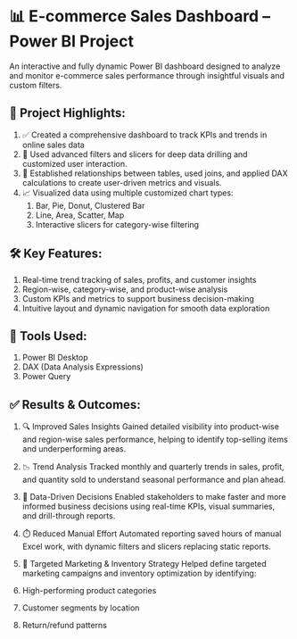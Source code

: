 # 📊 E-commerce Sales Dashboard – Power BI Project
An interactive and fully dynamic Power BI dashboard designed to analyze and monitor e-commerce sales performance through insightful visuals and custom filters.

## 🚀 Project Highlights:

1. ✅ Created a comprehensive dashboard to track KPIs and trends in online sales data
2. 🎯 Used advanced filters and slicers for deep data drilling and customized user interaction.
3. 🔗 Established relationships between tables, used joins, and applied DAX calculations to create user-driven metrics and visuals.
4. 📈 Visualized data using multiple customized chart types:
   1. Bar, Pie, Donut, Clustered Bar
   2. Line, Area, Scatter, Map
   3. Interactive slicers for category-wise filtering

## 🛠️ Key Features:

1. Real-time trend tracking of sales, profits, and customer insights
2. Region-wise, category-wise, and product-wise analysis
3. Custom KPIs and metrics to support business decision-making
4. Intuitive layout and dynamic navigation for smooth data exploration

## 📌 Tools Used:

1. Power BI Desktop
2. DAX (Data Analysis Expressions)
3. Power Query

## ✅ Results & Outcomes:

1. 🔍 Improved Sales Insights
Gained detailed visibility into product-wise and region-wise sales performance, helping to identify top-selling items and underperforming areas.

2. 📉 Trend Analysis
Tracked monthly and quarterly trends in sales, profit, and quantity sold to understand seasonal performance and plan ahead.

3. 🧠 Data-Driven Decisions
Enabled stakeholders to make faster and more informed business decisions using real-time KPIs, visual summaries, and drill-through reports.

4. ⏱️ Reduced Manual Effort
Automated reporting saved hours of manual Excel work, with dynamic filters and slicers replacing static reports.

5. 📍 Targeted Marketing & Inventory Strategy
Helped define targeted marketing campaigns and inventory optimization by identifying:
  1. High-performing product categories
  2. Customer segments by location
  3. Return/refund patterns
